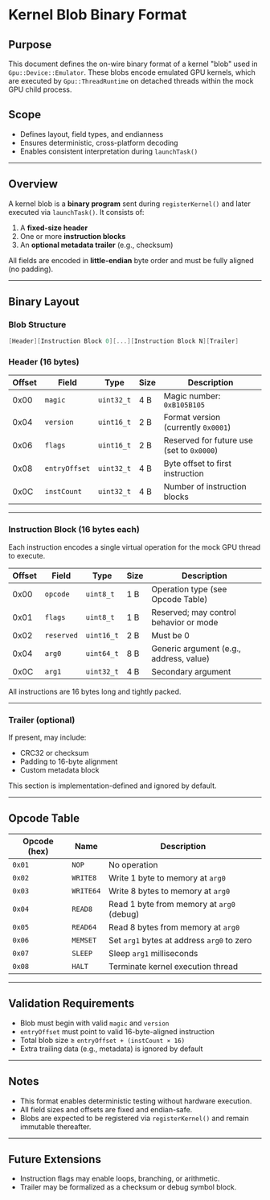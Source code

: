 Kernel Blob Binary Format
=========================

## Purpose

This document defines the on-wire binary format of a kernel "blob" used in `Gpu::Device::Emulator`. These blobs encode emulated GPU kernels, which are executed by `Gpu::ThreadRuntime` on detached threads within the mock GPU child process.

## Scope

- Defines layout, field types, and endianness
- Ensures deterministic, cross-platform decoding
- Enables consistent interpretation during `launchTask()`

---

## Overview

A kernel blob is a **binary program** sent during `registerKernel()` and later executed via `launchTask()`. It consists of:

1. A **fixed-size header**
2. One or more **instruction blocks**
3. An **optional metadata trailer** (e.g., checksum)

All fields are encoded in **little-endian** byte order and must be fully aligned (no padding).

---

## Binary Layout

### Blob Structure
```c++
[Header][Instruction Block 0][...][Instruction Block N][Trailer]
```


### Header (16 bytes)

| Offset | Field         | Type      | Size | Description                              |
|--------|---------------|-----------|------|------------------------------------------|
| 0x00   | `magic`       | `uint32_t`| 4 B  | Magic number: `0xB105B105`               |
| 0x04   | `version`     | `uint16_t`| 2 B  | Format version (currently `0x0001`)      |
| 0x06   | `flags`       | `uint16_t`| 2 B  | Reserved for future use (set to `0x0000`)|
| 0x08   | `entryOffset` | `uint32_t`| 4 B  | Byte offset to first instruction         |
| 0x0C   | `instCount`   | `uint32_t`| 4 B  | Number of instruction blocks             |

---

### Instruction Block (16 bytes each)

Each instruction encodes a single virtual operation for the mock GPU thread to execute.

| Offset | Field       | Type        | Size | Description                                |
|--------|-------------|-------------|------|--------------------------------------------|
| 0x00   | `opcode`    | `uint8_t`   | 1 B  | Operation type (see Opcode Table)          |
| 0x01   | `flags`     | `uint8_t`   | 1 B  | Reserved; may control behavior or mode     |
| 0x02   | `reserved`  | `uint16_t`  | 2 B  | Must be 0                                   |
| 0x04   | `arg0`      | `uint64_t`  | 8 B  | Generic argument (e.g., address, value)     |
| 0x0C   | `arg1`      | `uint32_t`  | 4 B  | Secondary argument                          |

All instructions are 16 bytes long and tightly packed.

---

### Trailer (optional)

If present, may include:

- CRC32 or checksum
- Padding to 16-byte alignment
- Custom metadata block

This section is implementation-defined and ignored by default.

---

## Opcode Table

| Opcode (hex) | Name       | Description                                |
|--------------|------------|--------------------------------------------|
| `0x01`       | `NOP`      | No operation                               |
| `0x02`       | `WRITE8`   | Write 1 byte to memory at `arg0`           |
| `0x03`       | `WRITE64`  | Write 8 bytes to memory at `arg0`          |
| `0x04`       | `READ8`    | Read 1 byte from memory at `arg0` (debug)  |
| `0x05`       | `READ64`   | Read 8 bytes from memory at `arg0`         |
| `0x06`       | `MEMSET`   | Set `arg1` bytes at address `arg0` to zero |
| `0x07`       | `SLEEP`    | Sleep `arg1` milliseconds                  |
| `0x08`       | `HALT`     | Terminate kernel execution thread          |

---

## Validation Requirements

- Blob must begin with valid `magic` and `version`
- `entryOffset` must point to valid 16-byte-aligned instruction
- Total blob size ≥ `entryOffset + (instCount × 16)`
- Extra trailing data (e.g., metadata) is ignored by default

---

## Notes

- This format enables deterministic testing without hardware execution.
- All field sizes and offsets are fixed and endian-safe.
- Blobs are expected to be registered via `registerKernel()` and remain immutable thereafter.

---

## Future Extensions

- Instruction flags may enable loops, branching, or arithmetic.
- Trailer may be formalized as a checksum or debug symbol block.

